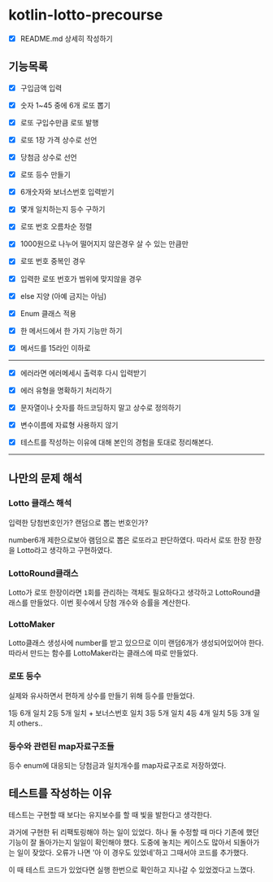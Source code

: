 # kotlin-lotto-precourse

- [x] README.md 상세히 작성하기

## 기능목록

- [x] 구입금액 입력

- [x] 숫자 1~45 중에 6개 로또 뽑기
- [x] 로또 구입수만큼 로또 발행
- [x] 로또 1장 가격 상수로 선언

- [x] 당첨금 상수로 선언
- [x] 로또 등수 만들기

- [x] 6개숫자와 보너스번호 입력받기
- [x] 몇개 일치하는지 등수 구하기
- [x] 로또 번호 오름차순 정렬
  
- [x] 1000원으로 나누어 떨어지지 않은경우 살 수 있는 만큼만
- [x] 로또 번호 중복인 경우
- [x] 입력한 로또 번호가 범위에 맞지않을 경우
  
- [x] else 지양 (아예 금지는 아님)
- [x] Enum 클래스 적용
- [x] 한 메서드에서 한 가지 기능만 하기
- [x] 메서드를 15라인 이하로
---
  
- [x] 에러라면 에러메세시 출력후 다시 입력받기
- [x] 에러 유형을 명확하기 처리하기

- [x] 문자열이나 숫자를 하드코딩하지 말고 상수로 정의하기
- [x] 변수이름에 자료형 사용하지 않기

- [x] 테스트를 작성하는 이유에 대해 본인의 경험을 토대로 정리해본다.

---
## 나만의 문제 해석
### Lotto 클래스 해석
입력한 당첨번호인가? 랜덤으로 뽑는 번호인가?

number6개 제한으로보아 램덤으로 뽑은 로또라고 판단하였다. 따라서 로또 한장 한장을 Lotto라고 생각하고 구현하였다.

### LottoRound클래스
Lotto가 로또 한장이라면 `1`회를 관리하는 객체도 필요하다고 생각하고 LottoRound클래스를 만들었다.
이번 횟수에서 당첨 개수와 승률을 계산한다.

### LottoMaker
Lotto클래스 생성사에 number를 받고 있으므로 이미 랜덤6개가 생성되어있어야 한다.
따라서 만드는 함수를 LottoMaker라는 클래스에 따로 만들었다.

### 로또 등수
실제와 유사하면서 편하게 상수를 만들기 위해 등수를 만들었다.

1등 6개 일치
2등 5개 일치 + 보너스번호 일치
3등 5개 일치
4등 4개 일치
5등 3개 일치
others..

### 등수와 관련된 map자료구조들
등수 enum에 대응되는 당첨금과 일치개수를 map자료구조로 저장하였다.

## 테스트를 작성하는 이유
테스트는 구현할 때 보다는 유지보수를 할 때 빛을 발한다고 생각한다.

과거에 구현한 뒤 리팩토링해야 하는 일이 있었다. 
하나 둘 수정할 때 마다 기존에 했던 기능이 잘 돌아가는지 일일이 확인해야 했다. 
도중에 놓치는 케이스도 많아서 되돌아가는 일이 잦았다. 
오류가 나면 '아 이 경우도 있었네'하고 그때서야 코드를 추가했다.

이 때 테스트 코드가 있었다면 실행 한번으로 확인하고 지나갈 수 있었겠다고 느꼈다.
